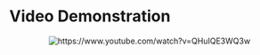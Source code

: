 # Video Demonstration
<div align="center">
  <img src="https://img.youtube.com/vi/QHuIQE3WQ3w/0.jpg" alt="https://www.youtube.com/watch?v=QHuIQE3WQ3w" />
</div>
